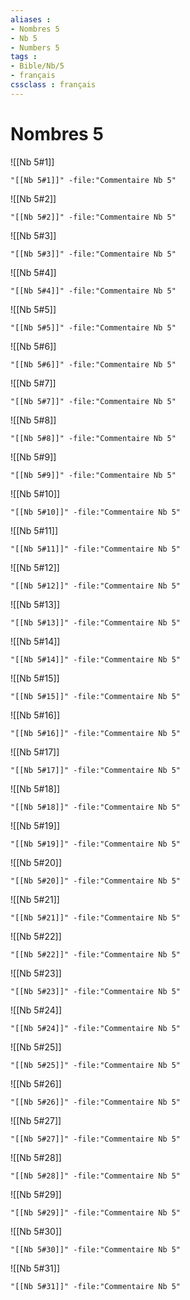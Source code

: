 ```yaml
---
aliases : 
- Nombres 5
- Nb 5
- Numbers 5
tags : 
- Bible/Nb/5
- français
cssclass : français
---
```


# Nombres 5

![[Nb 5#1]]

```query
"[[Nb 5#1]]" -file:"Commentaire Nb 5"
```

![[Nb 5#2]]

```query
"[[Nb 5#2]]" -file:"Commentaire Nb 5"
```

![[Nb 5#3]]

```query
"[[Nb 5#3]]" -file:"Commentaire Nb 5"
```

![[Nb 5#4]]

```query
"[[Nb 5#4]]" -file:"Commentaire Nb 5"
```

![[Nb 5#5]]

```query
"[[Nb 5#5]]" -file:"Commentaire Nb 5"
```

![[Nb 5#6]]

```query
"[[Nb 5#6]]" -file:"Commentaire Nb 5"
```

![[Nb 5#7]]

```query
"[[Nb 5#7]]" -file:"Commentaire Nb 5"
```

![[Nb 5#8]]

```query
"[[Nb 5#8]]" -file:"Commentaire Nb 5"
```

![[Nb 5#9]]

```query
"[[Nb 5#9]]" -file:"Commentaire Nb 5"
```

![[Nb 5#10]]

```query
"[[Nb 5#10]]" -file:"Commentaire Nb 5"
```

![[Nb 5#11]]

```query
"[[Nb 5#11]]" -file:"Commentaire Nb 5"
```

![[Nb 5#12]]

```query
"[[Nb 5#12]]" -file:"Commentaire Nb 5"
```

![[Nb 5#13]]

```query
"[[Nb 5#13]]" -file:"Commentaire Nb 5"
```

![[Nb 5#14]]

```query
"[[Nb 5#14]]" -file:"Commentaire Nb 5"
```

![[Nb 5#15]]

```query
"[[Nb 5#15]]" -file:"Commentaire Nb 5"
```

![[Nb 5#16]]

```query
"[[Nb 5#16]]" -file:"Commentaire Nb 5"
```

![[Nb 5#17]]

```query
"[[Nb 5#17]]" -file:"Commentaire Nb 5"
```

![[Nb 5#18]]

```query
"[[Nb 5#18]]" -file:"Commentaire Nb 5"
```

![[Nb 5#19]]

```query
"[[Nb 5#19]]" -file:"Commentaire Nb 5"
```

![[Nb 5#20]]

```query
"[[Nb 5#20]]" -file:"Commentaire Nb 5"
```

![[Nb 5#21]]

```query
"[[Nb 5#21]]" -file:"Commentaire Nb 5"
```

![[Nb 5#22]]

```query
"[[Nb 5#22]]" -file:"Commentaire Nb 5"
```

![[Nb 5#23]]

```query
"[[Nb 5#23]]" -file:"Commentaire Nb 5"
```

![[Nb 5#24]]

```query
"[[Nb 5#24]]" -file:"Commentaire Nb 5"
```

![[Nb 5#25]]

```query
"[[Nb 5#25]]" -file:"Commentaire Nb 5"
```

![[Nb 5#26]]

```query
"[[Nb 5#26]]" -file:"Commentaire Nb 5"
```

![[Nb 5#27]]

```query
"[[Nb 5#27]]" -file:"Commentaire Nb 5"
```

![[Nb 5#28]]

```query
"[[Nb 5#28]]" -file:"Commentaire Nb 5"
```

![[Nb 5#29]]

```query
"[[Nb 5#29]]" -file:"Commentaire Nb 5"
```

![[Nb 5#30]]

```query
"[[Nb 5#30]]" -file:"Commentaire Nb 5"
```

![[Nb 5#31]]

```query
"[[Nb 5#31]]" -file:"Commentaire Nb 5"
```

